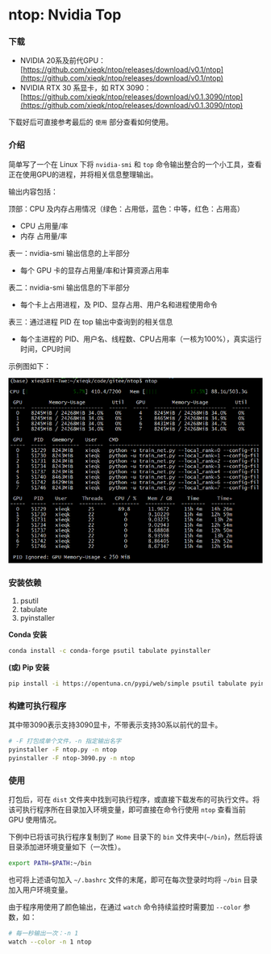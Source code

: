 # ntop: Nvidia Top

### 下载

- NVIDIA 20系及前代GPU：[https://github.com/xieqk/ntop/releases/download/v0.1/ntop](https://github.com/xieqk/ntop/releases/download/v0.1/ntop)
- NVIDIA RTX 30 系显卡，如 RTX 3090：[https://github.com/xieqk/ntop/releases/download/v0.1.3090/ntop](https://github.com/xieqk/ntop/releases/download/v0.1.3090/ntop)

下载好后可直接参考最后的 `使用` 部分查看如何使用。

### 介绍

简单写了一个在 Linux 下将 `nvidia-smi` 和 `top` 命令输出整合的一个小工具，查看正在使用GPU的进程，并将相关信息整理输出。

输出内容包括：

顶部：CPU 及内存占用情况（绿色：占用低，蓝色：中等，红色：占用高）

- CPU 占用量/率 
- 内存 占用量/率

表一：nvidia-smi 输出信息的上半部分

- 每个 GPU 卡的显存占用量/率和计算资源占用率

表二：nvidia-smi 输出信息的下半部分

- 每个卡上占用进程，及 PID、显存占用、用户名和进程使用命令

表三：通过进程 PID 在 top 输出中查询到的相关信息

- 每个主进程的 PID、用户名、线程数、CPU占用率（一核为100%），真实运行时间，CPU时间

示例图如下：

![ntop 界面](ntop.png)

### 安装依赖

1.  psutil
2.  tabulate
3.  pyinstaller

**Conda 安装**

```bash
conda install -c conda-forge psutil tabulate pyinstaller
```

**(或) Pip 安装**

```bash
pip install -i https://opentuna.cn/pypi/web/simple psutil tabulate pyinstaller
```

### 构建可执行程序

其中带3090表示支持3090显卡，不带表示支持30系以前代的显卡。

```bash
# -F 打包成单个文件，-n 指定输出名字
pyinstaller -F ntop.py -n ntop
pyinstaller -F ntop-3090.py -n ntop
```

### 使用

打包后，可在 `dist` 文件夹中找到可执行程序，或直接下载发布的可执行文件。将该可执行程序所在目录加入环境变量，即可直接在命令行使用 `ntop` 查看当前 GPU 使用情况。

下例中已将该可执行程序复制到了 `Home` 目录下的 `bin` 文件夹中(`~/bin`)，然后将该目录添加进环境变量如下（一次性）。

```bash
export PATH=$PATH:~/bin
```

也可将上述语句加入 `~/.bashrc` 文件的末尾，即可在每次登录时均将 `~/bin` 目录加入用户环境变量。

由于程序用使用了颜色输出，在通过 `watch` 命令持续监控时需要加 `--color` 参数，如：

```bash
# 每一秒输出一次：-n 1
watch --color -n 1 ntop
```
